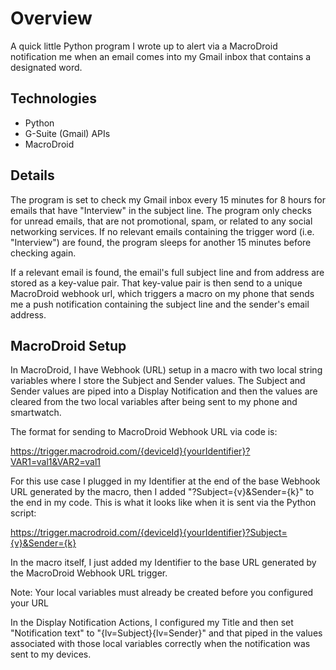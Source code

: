 # Overview
A quick little Python program I wrote up to alert via a MacroDroid notification me when an email comes into my Gmail inbox that contains a designated word.

## Technologies
* Python
* G-Suite (Gmail) APIs
* MacroDroid

## Details
The program is set to check my Gmail inbox every 15 minutes for 8 hours for emails that have "Interview" in the subject line. The program only checks for unread emails, that are not promotional, spam, or related to any social networking services. If no relevant emails containing the trigger word (i.e. "Interview") are found, the program sleeps for another 15 minutes before checking again.

If a relevant email is found, the email's full subject line and from address are stored as a key-value pair. That key-value pair is then send to a unique MacroDroid webhook url, which triggers a macro on my phone that sends me a push notification containing the subject line and the sender's email address.  

## MacroDroid Setup
In MacroDroid, I have Webhook (URL) setup in a macro with two local string variables where I store the Subject and Sender values. The Subject and Sender values are piped into a Display Notification and then the values are cleared from the two local variables after being sent to my phone and smartwatch.

The format for sending to MacroDroid Webhook URL via code is:

https://trigger.macrodroid.com/{deviceId}{yourIdentifier}?VAR1=val1&VAR2=val1

For this use case I plugged in my Identifier at the end of the base Webhook URL generated by the macro, then I added "?Subject={v}&Sender={k}" to the end in my code. This is what it looks like when it is sent via the Python script:

https://trigger.macrodroid.com/{deviceId}{yourIdentifier}?Subject={v}&Sender={k}

In the macro itself, I just added my Identifier to the base URL generated by the MacroDroid Webhook URL trigger. 

Note: Your local variables must already be created before you configured your URL

In the Display Notification Actions, I configured my Title and then set "Notification text" to "{lv=Subject}{lv=Sender}" and that piped in the values associated with those local variables correctly when the notification was sent to my devices.